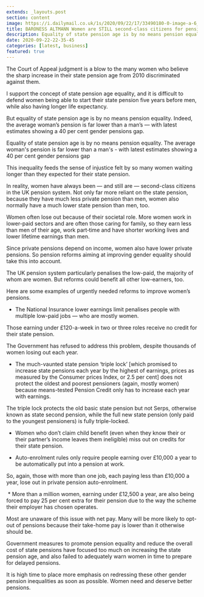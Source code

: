 ```yaml
---
extends: _layouts.post
section: content
image: https://i.dailymail.co.uk/1s/2020/09/22/17/33490180-0-image-a-6_1600792064048.jpg 
title: BARONESS ALTMANN Women are STILL second-class citizens for pensions 
description: Equality of state pension age is by no means pension equality. Indeed, the average womans pension is far lower than a mans - with latest estimates showing a 40 per cent gender gap. 
date: 2020-09-22-22-35-45 
categories: [latest, business] 
featured: true 
--- 
```

The Court of Appeal judgment is a blow to the many women who believe the sharp increase in their state pension age from 2010 discriminated against them.

I support the concept of state pension age equality, and it is difficult to defend women being able to start their state pension five years before men, while also having longer life expectancy.

But equality of state pension age is by no means pension equality. Indeed, the average woman’s pension is far lower than a man’s — with latest estimates showing a 40 per cent gender pensions gap.

Equality of state pension age is by no means pension equality. The average woman's pension is far lower than a man's - with latest estimates showing a 40 per cent gender pensions gap

This inequality feeds the sense of injustice felt by so many women waiting longer than they expected for their state pension.

In reality, women have always been — and still are — second-class citizens in the UK pension system. Not only far more reliant on the state pension, because they have much less private pension than men, women also normally have a much lower state pension than men, too.

Women often lose out because of their societal role. More women work in lower-paid sectors and are often those caring for family, so they earn less than men of their age, work part‑time and have shorter working lives and lower lifetime earnings than men.

Since private pensions depend on income, women also have lower private pensions. So pension reforms aiming at improving gender equality should take this into account.

The UK pension system particularly penalises the low-paid, the majority of whom are women. But reforms could benefit all other low-earners, too.

Here are some examples of urgently needed reforms to improve women’s pensions.

* The National Insurance lower earnings limit penalises people with multiple low-paid jobs — who are mostly women. 

Those earning under £120-a-week in two or three roles receive no credit for their state pension. 

The Government has refused to address this problem, despite thousands of women losing out each year.

* The much-vaunted state pension ‘triple lock’ [which promised to increase state pensions each year by the highest of earnings, prices as measured by the Consumer prices Index, or 2.5 per cent] does not protect the oldest and poorest pensioners (again, mostly women) because means-tested Pension Credit only has to increase each year with earnings.

The triple lock protects the old basic state pension but not Serps, otherwise known as state second pension, while the full new state pension (only paid to the youngest pensioners) is fully triple-locked.

* Women who don’t claim child benefit (even when they know their or their partner’s income leaves them ineligible) miss out on credits for their state pension.

* Auto-enrolment rules only require people earning over £10,000 a year to be automatically put into a pension at work. 

So, again, those with more than one job, each paying less than £10,000 a year, lose out in private pension auto-enrolment.

 * More than a million women, earning under £12,500 a year, are also being forced to pay 25 per cent extra for their pension due to the way the scheme their employer has chosen operates. 

Most are unaware of this issue with net pay. Many will be more likely to opt-out of pensions because their take-home pay is lower than it otherwise should be.

Government measures to promote pension equality and reduce the overall cost of state pensions have focused too much on increasing the state pension age, and also failed to adequately warn women in time to prepare for delayed pensions.

It is high time to place more emphasis on redressing these other gender pension inequalities as soon as possible. Women need and deserve better pensions.

